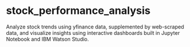 # stock_performance_analysis
Analyze stock trends using yfinance data, supplemented by web-scraped data, and visualize insights using interactive dashboards built in Jupyter Notebook and IBM Watson Studio.
